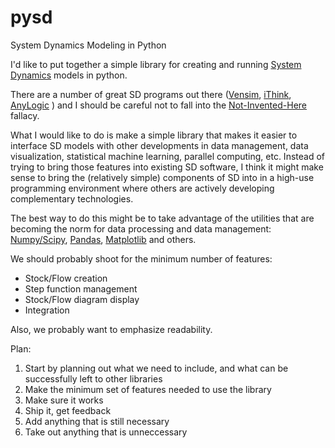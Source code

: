 pysd
====

System Dynamics Modeling in Python

I'd like to put together a simple library for creating and running [System Dynamics](http://en.wikipedia.org/wiki/System_dynamics)  models in python. 

There are a number of great SD programs out there ([Vensim](http://vensim.com/), [iThink](http://www.iseesystems.com/Softwares/Business/ithinkSoftware.aspx), [AnyLogic](http://www.anylogic.com/system-dynamics) ) and I should be careful not to fall into the [Not-Invented-Here](http://en.wikipedia.org/wiki/Not_invented_here) fallacy. 

What I would like to do is make a simple library that makes it easier to interface SD models with other developments in data management, data visualization, statistical machine learning, parallel computing, etc. Instead of trying to bring those features into existing SD software, I think it might make sense to bring the (relatively simple) components of SD into in a high-use programming environment where others are actively developing complementary technologies.

The best way to do this might be to take advantage of the utilities that are becoming the norm for data processing and data management: [Numpy/Scipy](http://www.numpy.org/), [Pandas](http://pandas.pydata.org/), [Matplotlib](http://matplotlib.org/) and others.

We should probably shoot for the minimum number of features:

- Stock/Flow creation
- Step function management
- Stock/Flow diagram display
- Integration

Also, we probably want to emphasize readability. 

Plan:

1. Start by planning out what we need to include, and what can be successfully left to other libraries
2. Make the minimum set of features needed to use the library
3. Make sure it works
4. Ship it, get feedback
5. Add anything that is still necessary
6. Take out anything that is unneccessary
